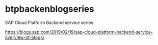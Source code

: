 # btpbackenblogseries
SAP Cloud Platform Backend service series

https://blogs.sap.com/2019/02/19/sap-cloud-platform-backend-service-overview-of-blogs/